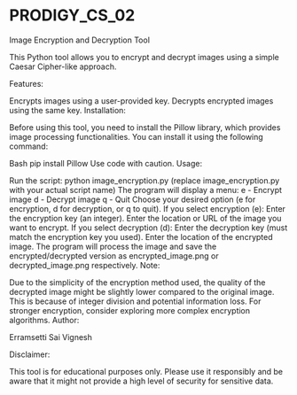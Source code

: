 # PRODIGY_CS_02
Image Encryption and Decryption Tool

This Python tool allows you to encrypt and decrypt images using a simple Caesar Cipher-like approach.

Features:

Encrypts images using a user-provided key.
Decrypts encrypted images using the same key.
Installation:

Before using this tool, you need to install the Pillow library, which provides image processing functionalities. You can install it using the following command:

Bash
pip install Pillow
Use code with caution.
Usage:

Run the script: python image_encryption.py (replace image_encryption.py with your actual script name)
The program will display a menu:
e - Encrypt image
d - Decrypt image
q - Quit
Choose your desired option (e for encryption, d for decryption, or q to quit).
If you select encryption (e):
Enter the encryption key (an integer).
Enter the location or URL of the image you want to encrypt.
If you select decryption (d):
Enter the decryption key (must match the encryption key you used).
Enter the location of the encrypted image.
The program will process the image and save the encrypted/decrypted version as encrypted_image.png or decrypted_image.png respectively.
Note:

Due to the simplicity of the encryption method used, the quality of the decrypted image might be slightly lower compared to the original image. This is because of integer division and potential information loss.
For stronger encryption, consider exploring more complex encryption algorithms.
Author:

Erramsetti Sai Vignesh

Disclaimer:

This tool is for educational purposes only. Please use it responsibly and be aware that it might not provide a high level of security for sensitive data.
